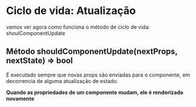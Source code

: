 # Ciclo de vida: Atualização 

vamos ver agora como funciona o método de ciclo de vida:
shoulComponentUpdate

## Método shouldComponentUpdate(nextProps, nextState) => bool

É executado sempre que novas props são enviadas para o componente, em
decorrencia de alguma atualização de estado.

**Quando as propriedades de um componente mudam, ele é renderizado novamente**

